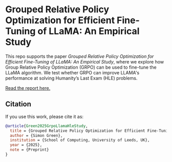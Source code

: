 # Grouped Relative Policy Optimization for Efficient Fine-Tuning of LLaMA: An Empirical Study

This repo supports the paper *Grouped Relative Policy Optimization for Efficient Fine-Tuning of LLaMA: An Empirical Study*, where we explore how Group Relative Policy Optimization (GRPO) can be used to fine-tune the LLaMA algorithm. We test whether GRPO can improve LLAMA's performance at solving Humanity’s Last Exam (HLE) problems.

[Read the report here.](Report.pdf)


## Citation

If you use this work, please cite it as:

```bibtex
@article{Green2025GrpoLlamaHleStudy,
  title = {Grouped Relative Policy Optimization for Efficient Fine-Tuning of LLaMA: An Empirical Study},
  author = {Simon Green},
  institution = {School of Computing, University of Leeds, UK},
  year = {2025},
  note = {Preprint}
}
```